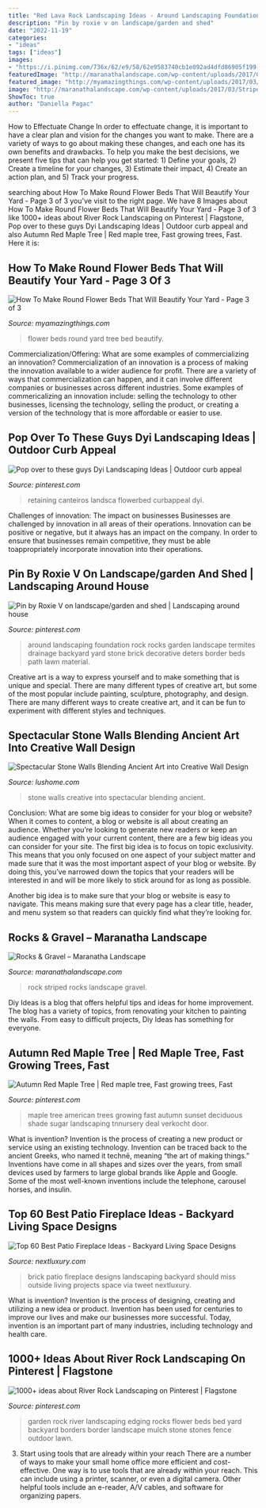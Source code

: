```yaml
---
title: "Red Lava Rock Landscaping Ideas - Around Landscaping Foundation Rock Rocks Garden Landscape Termites Drainage Backyard Yard Stone Brick Decorative Deters Border Beds Path Lawn Material"
description: "Pin by roxie v on landscape/garden and shed"
date: "2022-11-19"
categories:
- "ideas"
tags: ["ideas"]
images:
- "https://i.pinimg.com/736x/62/e9/58/62e9583740cb1e092ad4dfd86905f199--garden-edging-garden-borders.jpg"
featuredImage: "http://maranathalandscape.com/wp-content/uploads/2017/03/Striped-Rock-Marantha-Landscape-Bakesfield.jpg"
featured_image: "http://myamazingthings.com/wp-content/uploads/2017/03/tree-bed.jpg"
image: "http://maranathalandscape.com/wp-content/uploads/2017/03/Striped-Rock-Marantha-Landscape-Bakesfield.jpg"
ShowToc: true
author: "Daniella Pagac"
---
```



How to Effectuate Change
In order to effectuate change, it is important to have a clear plan and vision for the changes you want to make. There are a variety of ways to go about making these changes, and each one has its own benefits and drawbacks. To help you make the best decisions, we present five tips that can help you get started: 1) Define your goals, 2) Create a timeline for your changes, 3) Estimate their impact, 4) Create an action plan, and 5) Track your progress.

	

		
searching about How To Make Round Flower Beds That Will Beautify Your Yard - Page 3 of 3 you've visit to the right page. We have 8 Images about How To Make Round Flower Beds That Will Beautify Your Yard - Page 3 of 3 like 1000+ ideas about River Rock Landscaping on Pinterest | Flagstone, Pop over to these guys Dyi Landscaping Ideas | Outdoor curb appeal and also Autumn Red Maple Tree | Red maple tree, Fast growing trees, Fast. Here it is:
		
    
## How To Make Round Flower Beds That Will Beautify Your Yard - Page 3 Of 3

<img loading=lazy src="http://myamazingthings.com/wp-content/uploads/2017/03/tree-bed.jpg" onerror="this.onerror=null;this.src='https://tse3.mm.bing.net/th?id=OIP.l1yiLn_ZM72PRxgMn1sVTAHaE9&amp;pid=15.1';" alt="How To Make Round Flower Beds That Will Beautify Your Yard - Page 3 of 3">

_Source: myamazingthings.com_

>flower beds round yard tree bed beautify. 

	

Commercialization/Offering: What are some examples of commercializing an innovation?
Commercialization of an innovation is a process of making the innovation available to a wider audience for profit. There are a variety of ways that commercialization can happen, and it can involve different companies or businesses across different industries. Some examples of commericalizing an innovation include: selling the technology to other businesses, licensing the technology, selling the product, or creating a version of the technology that is more affordable or easier to use.

    
## Pop Over To These Guys Dyi Landscaping Ideas | Outdoor Curb Appeal

<img loading=lazy src="https://i.pinimg.com/736x/65/7c/20/657c2014c28225a0465e341f073bd885.jpg" onerror="this.onerror=null;this.src='https://tse4.mm.bing.net/th?id=OIP.TkJwLhogv3czT9hviX8MxQHaPH&amp;pid=15.1';" alt="Pop over to these guys Dyi Landscaping Ideas | Outdoor curb appeal">

_Source: pinterest.com_

>retaining canteiros landsca flowerbed curbappeal dyi. 

	

Challenges of innovation: The impact on businesses
Businesses are challenged by innovation in all areas of their operations. Innovation can be positive or negative, but it always has an impact on the company. In order to ensure that businesses remain competitive, they must be able toappropriately incorporate innovation into their operations.

    
## Pin By Roxie V On Landscape/garden And Shed | Landscaping Around House

<img loading=lazy src="https://i.pinimg.com/736x/c4/87/4e/c4874e41b2cd0fb47f7d1e4eeb0fd9c8--landscaping-around-house-rock-landscaping.jpg" onerror="this.onerror=null;this.src='https://tse2.mm.bing.net/th?id=OIP.tguImZ4UQ_AAuwnSwCV-GwHaE7&amp;pid=15.1';" alt="Pin by Roxie V on landscape/garden and shed | Landscaping around house">

_Source: pinterest.com_

>around landscaping foundation rock rocks garden landscape termites drainage backyard yard stone brick decorative deters border beds path lawn material. 

	

Creative art is a way to express yourself and to make something that is unique and special. There are many different types of creative art, but some of the most popular include painting, sculpture, photography, and design. There are many different ways to create creative art, and it can be fun to experiment with different styles and techniques.

    
## Spectacular Stone Walls Blending Ancient Art Into Creative Wall Design

<img loading=lazy src="https://www.lushome.com/wp-content/uploads/2015/09/stone-walls-natural-stone-wall-design-ideas-13.jpg" onerror="this.onerror=null;this.src='https://tse1.mm.bing.net/th?id=OIP.TEspnoqTWGHx8f3Rhu_xwQHaFj&amp;pid=15.1';" alt="Spectacular Stone Walls Blending Ancient Art into Creative Wall Design">

_Source: lushome.com_

>stone walls creative into spectacular blending ancient. 

	

Conclusion: What are some big ideas to consider for your blog or website?
When it comes to content, a blog or website is all about creating an audience. Whether you’re looking to generate new readers or keep an audience engaged with your current content, there are a few big ideas you can consider for your site. 
The first big idea is to focus on topic exclusivity. This means that you only focused on one aspect of your subject matter and made sure that it was the most important aspect of your blog or website. By doing this, you’ve narrowed down the topics that your readers will be interested in and will be more likely to stick around for as long as possible. 

Another big idea is to make sure that your blog or website is easy to navigate. This means making sure that every page has a clear title, header, and menu system so that readers can quickly find what they’re looking for.

    
## Rocks &amp; Gravel – Maranatha Landscape

<img loading=lazy src="http://maranathalandscape.com/wp-content/uploads/2017/03/Striped-Rock-Marantha-Landscape-Bakesfield.jpg" onerror="this.onerror=null;this.src='https://tse4.mm.bing.net/th?id=OIP.g9JMxuXggNvzySMkyBlgtwHaHa&amp;pid=15.1';" alt="Rocks &amp; Gravel – Maranatha Landscape">

_Source: maranathalandscape.com_

>rock striped rocks landscape gravel. 

	

Diy Ideas is a blog that offers helpful tips and ideas for home improvement. The blog has a variety of topics, from renovating your kitchen to painting the walls. From easy to difficult projects, Diy Ideas has something for everyone.

    
## Autumn Red Maple Tree | Red Maple Tree, Fast Growing Trees, Fast

<img loading=lazy src="https://i.pinimg.com/736x/a1/65/6c/a1656cde230ae679a17354335c1f0db6.jpg" onerror="this.onerror=null;this.src='https://tse1.mm.bing.net/th?id=OIP.BHCINNbqVIiHt66lXd3L8QHaHa&amp;pid=15.1';" alt="Autumn Red Maple Tree | Red maple tree, Fast growing trees, Fast">

_Source: pinterest.com_

>maple tree american trees growing fast autumn sunset deciduous shade sugar landscaping tnnursery deal verkocht door. 

	

What is invention?
Invention is the process of creating a new product or service using an existing technology. Invention can be traced back to the ancient Greeks, who named it technē, meaning “the art of making things.” Inventions have come in all shapes and sizes over the years, from small devices used by farmers to large global brands like Apple and Google. Some of the most well-known inventions include the telephone, carousel horses, and insulin.

    
## Top 60 Best Patio Fireplace Ideas - Backyard Living Space Designs

<img loading=lazy src="http://nextluxury.com/wp-content/uploads/red-brick-patio-fireplace-home-designs.jpg" onerror="this.onerror=null;this.src='https://tse3.mm.bing.net/th?id=OIP.Xspqs0BDfiGFab8dYc1exgHaFt&amp;pid=15.1';" alt="Top 60 Best Patio Fireplace Ideas - Backyard Living Space Designs">

_Source: nextluxury.com_

>brick patio fireplace designs landscaping backyard should miss outside living projects space via tweet nextluxury. 

	

What is invention?
Invention is the process of designing, creating and utilizing a new idea or product. Invention has been used for centuries to improve our lives and make our businesses more successful. Today, invention is an important part of many industries, including technology and health care.

    
## 1000+ Ideas About River Rock Landscaping On Pinterest | Flagstone

<img loading=lazy src="https://i.pinimg.com/736x/62/e9/58/62e9583740cb1e092ad4dfd86905f199--garden-edging-garden-borders.jpg" onerror="this.onerror=null;this.src='https://tse1.mm.bing.net/th?id=OIP.W4IFFDeh4e_XYqWlxFjf2gHaGP&amp;pid=15.1';" alt="1000+ ideas about River Rock Landscaping on Pinterest | Flagstone">

_Source: pinterest.com_

>garden rock river landscaping edging rocks flower beds bed yard backyard borders border landscape mulch stone stones fence outdoor lawn. 

	

3) Start using tools that are already within your reach
There are a number of ways to make your small home office more efficient and cost-effective. One way is to use tools that are already within your reach. This can include using a printer, scanner, or even a digital camera. Other helpful tools include an e-reader, A/V cables, and software for organizing papers.

